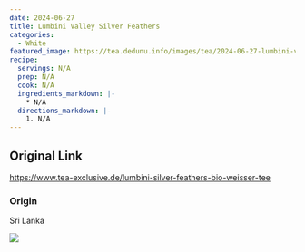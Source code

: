 ```yaml
---
date: 2024-06-27
title: Lumbini Valley Silver Feathers
categories:
  - White
featured_image: https://tea.dedunu.info/images/tea/2024-06-27-lumbini-valley-silver-feathers-1.jpeg
recipe:
  servings: N/A
  prep: N/A
  cook: N/A
  ingredients_markdown: |-
    * N/A
  directions_markdown: |-
    1. N/A
---
```


## Original Link

<https://www.tea-exclusive.de/lumbini-silver-feathers-bio-weisser-tee>

### Origin

Sri Lanka

![](https://tea.dedunu.info/images/tea/2024-06-27-lumbini-valley-silver-feathers-2.jpeg)
